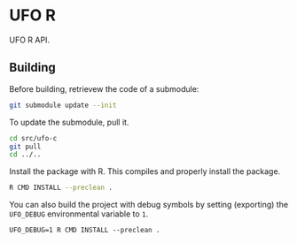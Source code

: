 # UFO R

UFO R API.

## Building

Before building, retrievew the code of a submodule:

```bash
git submodule update --init
```

To update the submodule, pull it.

```bash
cd src/ufo-c
git pull
cd ../..
```

Install the package with R. This compiles and properly install the package.

```bash
R CMD INSTALL --preclean .
```

You can also build the project with debug symbols by setting (exporting) the `UFO_DEBUG` environmental variable to `1`.

```
UFO_DEBUG=1 R CMD INSTALL --preclean .
```